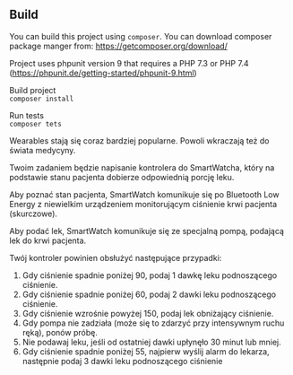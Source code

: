 ## Build
You can build this project using `composer`. You can download composer package manger from: https://getcomposer.org/download/  

Project uses phpunit version 9 that requires a PHP 7.3 or PHP 7.4 (https://phpunit.de/getting-started/phpunit-9.html)

Build project  
``composer install``

Run tests   
``composer tets``


Wearables stają się coraz bardziej popularne. Powoli wkraczają też do świata medycyny.

Twoim zadaniem będzie napisanie kontrolera do SmartWatcha, który na podstawie stanu pacjenta dobierze odpowiednią porcję
 leku.

Aby poznać stan pacjenta, SmartWatch komunikuje się po Bluetooth Low Energy z niewielkim urządzeniem monitorującym 
ciśnienie krwi pacjenta (skurczowe).

Aby podać lek, SmartWatch komunikuje się ze specjalną pompą, podającą lek do krwi pacjenta.

Twój kontroler powinien obsłużyć następujące przypadki:

1. Gdy ciśnienie spadnie poniżej 90, podaj 1 dawkę leku podnoszącego ciśnienie.
2. Gdy ciśnienie spadnie poniżej 60, podaj 2 dawki leku podnoszącego ciśnienie.
3. Gdy ciśnienie wzrośnie powyżej 150, podaj lek obniżający ciśnienie. 
5. Gdy pompa nie zadziała (może się to zdarzyć przy intensywnym ruchu ręką), ponów próbę.
6. Nie podawaj leku, jeśli od ostatniej dawki upłynęło 30 minut lub mniej.
7. Gdy ciśnienie spadnie poniżej 55, najpierw wyślij alarm do lekarza, następnie podaj
 3 dawki leku podnoszącego ciśnienie
